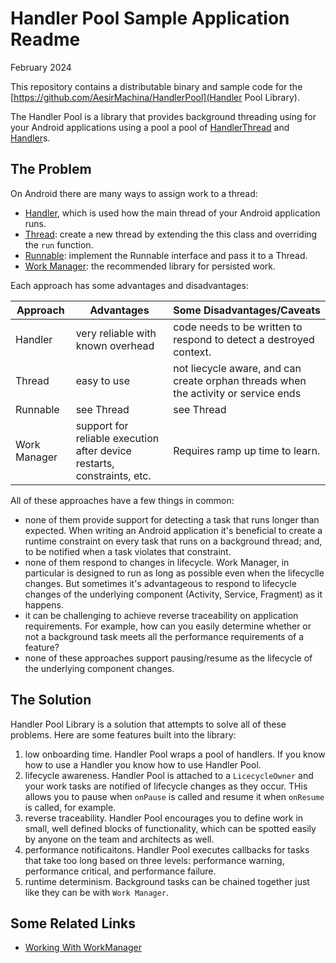 # Handler Pool Sample Application Readme
February 2024

This repository contains a distributable binary and sample code for the 
[https://github.com/AesirMachina/HandlerPool](Handler Pool Library).

The Handler Pool is a library that provides background threading using for your Android 
applications using a pool a pool of [HandlerThread](https://developer.android.com/reference/android/os/HandlerThread)
and [Handler](https://developer.android.com/reference/android/os/Handler)s.

## The Problem

On Android there are many ways to assign work to a thread:

* [Handler](https://developer.android.com/reference/android/os/Handler), which is used how the main thread of your Android application runs.
* [Thread](https://developer.android.com/reference/kotlin/java/lang/Thread): create a new thread by extending the this class and overriding the ```run``` function.
* [Runnable](https://developer.android.com/reference/kotlin/java/lang/Runnable): implement the Runnable interface and pass it to a Thread.
* [Work Manager](https://developer.android.com/topic/libraries/architecture/workmanager): the recommended library for persisted work. 

Each approach has some advantages and disadvantages: 

| Approach | Advantages | Some Disadvantages/Caveats                                                          |
|----------|------------|-------------------------------------------------------------------------------------|
| Handler | very reliable with known overhead | code needs to be written to respond to detect a destroyed context.          |
| Thread | easy to use | not liecycle aware, and can create orphan threads when the activity or service ends |
| Runnable | see Thread | see Thread                                                                          |
| Work Manager | support for reliable execution after device restarts, constraints, etc. | Requires ramp up time to learn.                                                     |

All of these approaches have a few things in common: 

* none of them provide support for detecting a task that runs longer than expected.  When writing an Android application it's beneficial to create a runtime constraint on every task that runs on a background thread; and, to be notified when a task violates that constraint.
* none of them respond to changes in lifecycle. Work Manager, in particular is designed to run as long as possible even when the lifecyclle changes. But sometimes it's advantageous to respond to lifecycle changes of the underlying component (Activity, Service, Fragment) as it happens.
* it can be challenging to achieve reverse traceability on application requirements. For example, how can you easily determine whether or not a background task meets all the performance requirements of a feature?
* none of these approaches support pausing/resume as the lifecycle of the underlying component changes. 

## The Solution

Handler Pool Library is a solution that attempts to solve all of these problems. Here are some features built into the library:

1. low onboarding time. Handler Pool wraps a pool of handlers. If you know how to use a Handler you know how to use Handler Pool.
2. lifecycle awareness. Handler Pool is attached to a ```LicecycleOwner``` and your work tasks are notified of lifecycle changes as they occur. THis allows you to pause when ```onPause``` is called and resume it when ```onResume``` is called, for example.
3. reverse traceability. Handler Pool encourages you to define work in small, well defined blocks of functionality, which can be spotted easily by anyone on the team and architects as well.
4. performance notificaitons. Handler Pool executes callbacks for tasks that take too long based on three levels: performance warning, performance critical, and performance failure.
5. runtime determinism. Background tasks can be chained together just like they can be with ```Work Manager```.


## Some Related Links

* [Working With WorkManager](https://www.youtube.com/watch?v=83a4rYXsDs0)
